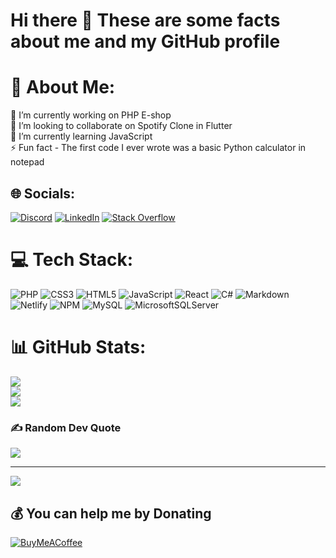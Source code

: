 # Hi there 👋 These are some facts about me and my GitHub profile



# 💫 About Me:
🔭 I’m currently working on PHP E-shop<br>👯 I’m looking to collaborate on Spotify Clone in Flutter<br>🌱 I’m currently learning JavaScript <br>⚡ Fun fact - The first code I ever wrote was a basic Python calculator in notepad


## 🌐 Socials:
[![Discord](https://img.shields.io/badge/Discord-%237289DA.svg?logo=discord&logoColor=white)](https://discord.gg/wodosharlatan#1137) [![LinkedIn](https://img.shields.io/badge/LinkedIn-%230077B5.svg?logo=linkedin&logoColor=white)](https://linkedin.com/in/in/tomáš-bosák) [![Stack Overflow](https://img.shields.io/badge/-Stackoverflow-FE7A16?logo=stack-overflow&logoColor=white)](https://stackoverflow.com/users/20630897) 

# 💻 Tech Stack:
 ![PHP](https://img.shields.io/badge/php-%23777BB4.svg?style=plastic&logo=php&logoColor=white) ![CSS3](https://img.shields.io/badge/css3-%231572B6.svg?style=plastic&logo=css3&logoColor=white) ![HTML5](https://img.shields.io/badge/html5-%23E34F26.svg?style=plastic&logo=html5&logoColor=white) ![JavaScript](https://img.shields.io/badge/javascript-%23323330.svg?style=plastic&logo=javascript&logoColor=%23F7DF1E) ![React](https://img.shields.io/badge/react-%2320232a.svg?style=plastic&logo=react&logoColor=%2361DAFB) ![C#](https://img.shields.io/badge/c%23-%23239120.svg?style=plastic&logo=c-sharp&logoColor=white) ![Markdown](https://img.shields.io/badge/markdown-%23000000.svg?style=plastic&logo=markdown&logoColor=white)  ![Netlify](https://img.shields.io/badge/netlify-%23000000.svg?style=plastic&logo=netlify&logoColor=#00C7B7)  ![NPM](https://img.shields.io/badge/NPM-%23000000.svg?style=plastic&logo=npm&logoColor=white) ![MySQL](https://img.shields.io/badge/mysql-%2300f.svg?style=plastic&logo=mysql&logoColor=white) ![MicrosoftSQLServer](https://img.shields.io/badge/Microsoft%20SQL%20Sever-CC2927?style=plastic&logo=microsoft%20sql%20server&logoColor=white)
# 📊 GitHub Stats:
![](https://github-readme-stats.vercel.app/api?username=wodosharlatan&theme=dark&hide_border=false&include_all_commits=true&count_private=true)<br>
![](https://github-readme-streak-stats.herokuapp.com/?user=wodosharlatan&theme=dark&hide_border=false)<br>
![](https://github-readme-stats.vercel.app/api/top-langs/?username=wodosharlatan&theme=dark&hide_border=false&include_all_commits=true&count_private=true&layout=compact)

### ✍️ Random Dev Quote
![](https://quotes-github-readme.vercel.app/api?type=horizontal&theme=radical)

---
[![](https://visitcount.itsvg.in/api?id=wodosharlatan&icon=5&color=0)](https://visitcount.itsvg.in)

  ## 💰 You can help me by Donating
  [![BuyMeACoffee](https://img.shields.io/badge/Buy%20Me%20a%20Coffee-ffdd00?style=plastic&logo=buy-me-a-coffee&logoColor=black)](https://buymeacoffee.com/bosic) 



